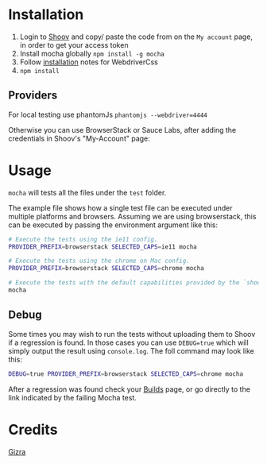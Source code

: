 # Installation

1. Login to [Shoov](http://shoov.io) and copy/ paste the code from on the `My account` page, in order to get your access token
1. Install mocha globally ``npm install -g mocha``
1. Follow [installation](https://github.com/webdriverio/webdrivercss#install) notes for WebdriverCss
1. `npm install`

## Providers

For local testing use phantomJs ``phantomjs --webdriver=4444``

Otherwise you can use BrowserStack or Sauce Labs, after adding the credentials in Shoov's "My-Account" page:

# Usage

``mocha`` will tests all the files under the ``test`` folder.

The example file shows how a single test file can be executed under multiple platforms and browsers. Assuming we are using browserstack, this can be executed by passing the environment argument like this:

```bash
# Execute the tests using the ie11 config.
PROVIDER_PREFIX=browserstack SELECTED_CAPS=ie11 mocha

# Execute the tests using the chrome on Mac config.
PROVIDER_PREFIX=browserstack SELECTED_CAPS=chrome mocha

# Execute the tests with the default capabilities provided by the `shoov-webdrivercss` library.
mocha
```

## Debug

Some times you may wish to run the tests without uploading them to Shoov if a regression is found. In those cases you can use `DEBUG=true` which will simply output the result using `console.log`. The foll command may look like this:

```bash
DEBUG=true PROVIDER_PREFIX=browserstack SELECTED_CAPS=chrome mocha
```

After a regression was found check your [Builds](https://app.shoov.io/#/builds) page, or go directly to the link indicated by the failing Mocha test.

# Credits

[Gizra](http://gizra.com)
